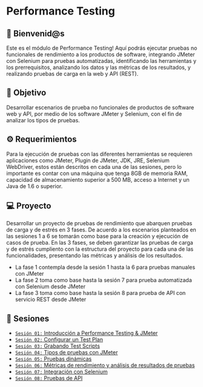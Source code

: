 # Performance Testing

## :wave: Bienvenid@s

Este es el módulo de Performance Testing! Aquí podrás ejecutar pruebas no funcionales de rendimiento a los productos de software, integrando JMeter con Selenium para pruebas automatizadas, identificando las herramientas y los prerrequisitos, analizando los datos y las métricas de los resultados, y realizando pruebas de carga en la web y API (REST).

## :dart: Objetivo

Desarrollar escenarios de prueba no funcionales de productos de software web y API, por medio de los software JMeter y Selenium, con el fin de analizar los tipos de pruebas.

## :gear: Requerimientos

Para la ejecución de pruebas con las diferentes herramientas se requieren aplicaciones como JMeter, Plugin de JMeter, JDK, JRE, Selenium WebDriver, estos están descritos en cada una de las sesiones, pero lo importante es contar con una máquina que tenga 8GB de memoria RAM, capacidad de almacenamiento superior a 500 MB, acceso a Internet y un Java de 1.6 o superior.

## 💻 Proyecto

Desarrollar un proyecto de pruebas de rendimiento que abarquen pruebas de carga y de estrés en 3 fases. De acuerdo a los escenarios planteados en las sesiones 1 a 6 se tomarán como base para la creación y ejecución de casos de prueba. En las 3 fases, se deben garantizar las pruebas de carga y de estrés cumpliento con la estructura del proyecto para cada una de las funcionalidades, presentando las métricas y análisis de los resultados.
- La fase 1 contempla desde la sesión 1 hasta la 6 para pruebas manuales con JMeter
- La fase 2 toma como base hasta la sesión 7 para prueba automatizada con Selenium desde JMeter
- La fase 3 toma como base hasta la sesión 8 para prueba de API con servicio REST desde JMeter

## :bookmark_tabs: Sesiones

- [`Sesión 01:` Introducción a Performance Testing & JMeter](./Sesion-01)
- [`Sesión 02:` Configurar un Test Plan](./Sesion-02)
- [`Sesión 03:` Grabando Test Scripts](./Sesion-03)
- [`Sesión 04:` Tipos de pruebas con JMeter](./Sesion-04)
- [`Sesión 05:` Pruebas dinámicas](./Sesion-05)
- [`Sesión 06:` Métricas de rendimiento y análisis de resultados de pruebas](./Sesion-06)
- [`Sesión 07:` Integración con Selenium](./Sesion-07)
- [`Sesión 08:` Pruebas de API](./Sesion-08)

